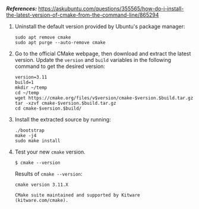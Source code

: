 ***References:*** https://askubuntu.com/questions/355565/how-do-i-install-the-latest-version-of-cmake-from-the-command-line/865294

1. Uninstall the default version provided by Ubuntu's package manager:

    ```
    sudo apt remove cmake
    sudo apt purge --auto-remove cmake
    ```

2. Go to the official CMake webpage, then download and extract the latest version. Update the `version` and `build` variables in the following command to get the desired version:

    ```
    version=3.11
    build=1
    mkdir ~/temp
    cd ~/temp
    wget https://cmake.org/files/v$version/cmake-$version.$build.tar.gz
    tar -xzvf cmake-$version.$build.tar.gz
    cd cmake-$version.$build/
    ```

3. Install the extracted source by running:

    ```
    ./bootstrap
    make -j4
    sudo make install
    ```

4. Test your new `cmake` version.

    ```
    $ cmake --version
    ```

    Results of `cmake --version`:

    ```
    cmake version 3.11.X
    
    CMake suite maintained and supported by Kitware (kitware.com/cmake).
    ```
